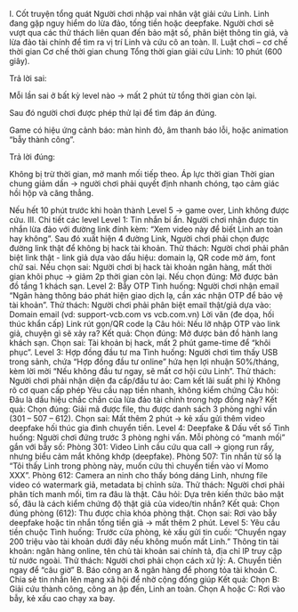 I. Cốt truyện tổng quát
Người chơi nhập vai nhân vật giải cứu Linh. Linh đang gặp nguy hiểm do lừa đảo, tống tiền hoặc deepfake. Người chơi sẽ vượt qua các thử thách liên quan đến bảo mật số, phân biệt thông tin giả, và lừa đảo tài chính để tìm ra vị trí Linh và cứu cô an toàn.
II. Luật chơi – cơ chế thời gian
Cơ chế thời gian chung
Tổng thời gian giải cứu Linh: 10 phút (600 giây).


Trả lời sai:


Mỗi lần sai ở bất kỳ level nào → mất 2 phút từ tổng thời gian còn lại.


Sau đó người chơi được phép thử lại để tìm đáp án đúng.


Game có hiệu ứng cảnh báo: màn hình đỏ, âm thanh báo lỗi, hoặc animation “bẫy thành công”.


Trả lời đúng:


Không bị trừ thời gian, mở manh mối tiếp theo.
Áp lực thời gian
Thời gian chung giảm dần → người chơi phải quyết định nhanh chóng, tạo cảm giác hồi hộp và căng thẳng.


Nếu hết 10 phút trước khi hoàn thành Level 5 → game over, Linh không được cứu.
III. Chi tiết các level 
Level 1: Tin nhắn bí ẩn.
Người chơi nhận được tin nhắn lừa đảo với đường link đính kèm: “Xem video này để biết Linh an toàn hay không”. Sau đó xuất hiện 4 đường Link, Người chơi phải chọn được đường link thật để không bị hack tài khoản.
Thử thách: Người chơi phải phân biệt link thật - link giả dựa vào dấu hiệu: domain lạ, QR code mờ ám, font chữ sai.
Nếu chọn sai: Người chơi bị hack tài khoản ngân hàng, mất thời gian khôi phục → giảm 2p thời gian còn lại.
Nếu chọn đúng: Mở được bản đồ tầng 1 khách sạn.
Level 2: Bẫy OTP
Tình huống: Người chơi nhận email “Ngân hàng thông báo phát hiện giao dịch lạ, cần xác nhận OTP để bảo vệ tài khoản”.
Thử thách: Người chơi phải phân biệt email thật/giả dựa vào:
Domain email (vd: support-vcb.com vs vcb.com.vn)
Lời văn (đe dọa, hối thúc khẩn cấp)
Link rút gọn/QR code lạ
Câu hỏi: Nếu lỡ nhập OTP vào link giả, chuyện gì sẽ xảy ra?
Kết quả:
Chọn đúng: Mở được bản đồ hành lang khách sạn.
Chọn sai: Tài khoản bị hack, mất 2 phút game-time để “khôi phục”.
Level 3: Hợp đồng đầu tư ma
Tình huống: Người chơi tìm thấy USB trong sảnh, chứa “Hợp đồng đầu tư online” hứa hẹn lợi nhuận 50%/tháng, kèm lời mời “Nếu không đầu tư ngay, sẽ mất cơ hội cứu Linh”.
Thử thách: Người chơi phải nhận diện đa cấp/đầu tư ảo:
Cam kết lãi suất phi lý
Không rõ cơ quan cấp phép
Yêu cầu nạp tiền nhanh, không kiểm chứng
Câu hỏi: Đâu là dấu hiệu chắc chắn của lừa đảo tài chính trong hợp đồng này?
Kết quả:
Chọn đúng: Giải mã được file, thu được danh sách 3 phòng nghi vấn (301 – 507 – 612).
Chọn sai: Mất thêm 2 phút → kẻ xấu gửi thêm video deepfake hối thúc gia đình chuyển tiền.
Level 4: Deepfake & Dấu vết số
Tình huống: Người chơi đứng trước 3 phòng nghi vấn. Mỗi phòng có “manh mối” gắn với bẫy số:
Phòng 301: Video Linh cầu cứu qua call → giọng run rẩy, nhưng biểu cảm mắt không khớp (deepfake).
Phòng 507: Tin nhắn từ số lạ “Tôi thấy Linh trong phòng này, muốn cứu thì chuyển tiền vào ví Momo XXX”.
Phòng 612: Camera an ninh cho thấy bóng dáng Linh, nhưng file video có watermark giả, metadata bị chỉnh sửa.
Thử thách: Người chơi phải phân tích manh mối, tìm ra đâu là thật.
Câu hỏi: Dựa trên kiến thức bảo mật số, đâu là cách kiểm chứng độ thật giả của video/tin nhắn?
Kết quả:
Chọn đúng phòng (612): Thu được chìa khóa phòng thật.
Chọn sai: Rơi vào bẫy deepfake hoặc tin nhắn tống tiền giả → mất thêm 2 phút.
Level 5: Yêu cầu tiền chuộc
Tình huống: Trước cửa phòng, kẻ xấu gửi tin cuối: “Chuyển ngay 200 triệu vào tài khoản dưới đây nếu không muốn mất Linh.”
Thông tin tài khoản: ngân hàng online, tên chủ tài khoản sai chính tả, địa chỉ IP truy cập từ nước ngoài.
Thử thách: Người chơi phải chọn cách xử lý:
A. Chuyển tiền ngay để “câu giờ”
B. Báo công an & ngân hàng để phong tỏa tài khoản
C. Chia sẻ tin nhắn lên mạng xã hội để nhờ cộng đồng giúp
Kết quả:
Chọn B: Giải cứu thành công, công an ập đến, Linh an toàn.
Chọn A hoặc C: Rơi vào bẫy, kẻ xấu cao chạy xa bay.



